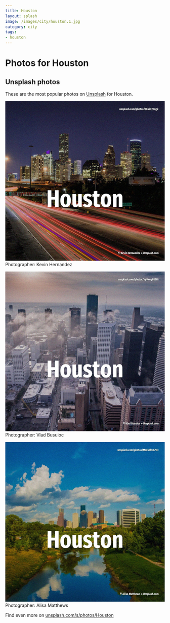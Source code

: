 ```yaml
---
title: Houston
layout: splash
image: /images/city/houston.1.jpg
category: city
tags:
- houston
---
```

# Photos for Houston
 
## Unsplash photos
These are the most popular photos on [Unsplash](https://unsplash.com) for Houston.
 
![Houston](/images/city/houston.1.jpg)
Photographer:  Kevin Hernandez
 
![Houston](/images/city/houston.2.jpg)
Photographer:  Vlad Busuioc
 
![Houston](/images/city/houston.3.jpg)
Photographer:  Alisa Matthews
 
Find even more on [unsplash.com/s/photos/Houston](https://unsplash.com/s/photos/Houston)
 
